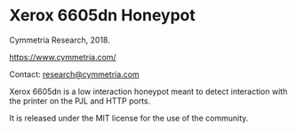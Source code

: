 # Xerox 6605dn Honeypot

Cymmetria Research, 2018.

https://www.cymmetria.com/

Contact: research@cymmetria.com

Xerox 6605dn is a low interaction honeypot meant to detect interaction with the printer on the PJL and HTTP ports.

It is released under the MIT license for the use of the community.
